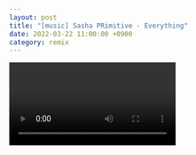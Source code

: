 ```yaml
---
layout: post
title: "[music] Sasha PRimitive - Everything"
date: 2022-03-22 11:00:00 +0900
category: remix
---
```


<div class="video-container">
    <video id="player" class="video-js vjs-default-skin vjs-big-play-centered" data-json="/public/json/remix/sasha PRimitive - Everything.json"></video>
</div>
